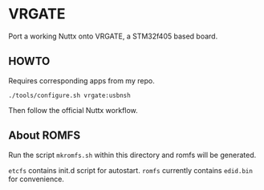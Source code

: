 # VRGATE

Port a working Nuttx onto VRGATE, a STM32f405 based board.

## HOWTO

Requires corresponding apps from my repo.

```
./tools/configure.sh vrgate:usbnsh
```

Then follow the official Nuttx workflow.

## About ROMFS

Run the script `mkromfs.sh` within this directory and romfs will be generated.

`etcfs` contains init.d script for autostart. `romfs` currently contains `edid.bin` for convenience.

